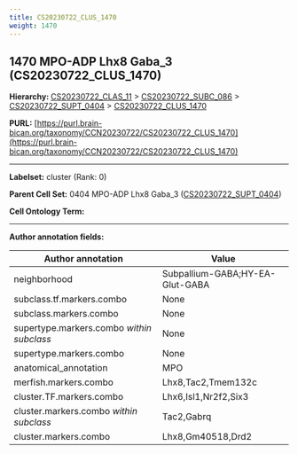 ```yaml
---
title: CS20230722_CLUS_1470
weight: 1470
---
```

## 1470 MPO-ADP Lhx8 Gaba_3 (CS20230722_CLUS_1470)
<b>Hierarchy: </b>
[CS20230722_CLAS_11](../CS20230722_CLAS_11) >
[CS20230722_SUBC_086](../CS20230722_SUBC_086) >
[CS20230722_SUPT_0404](../CS20230722_SUPT_0404) >
[CS20230722_CLUS_1470](../CS20230722_CLUS_1470)

**PURL:** [https://purl.brain-bican.org/taxonomy/CCN20230722/CS20230722_CLUS_1470](https://purl.brain-bican.org/taxonomy/CCN20230722/CS20230722_CLUS_1470)

---


**Labelset:** cluster (Rank: 0)

**Parent Cell Set:** 0404 MPO-ADP Lhx8 Gaba_3 ([CS20230722_SUPT_0404](../CS20230722_SUPT_0404))



**Cell Ontology Term:** 

[MARKER GENES.]: #


---

[TRANSFERRED ANNOTATIONS.]: #


[AUTHOR ANNOTATION FIELDS.]: #


**Author annotation fields:**

| Author annotation | Value |
|-------------------|-------|
|neighborhood|Subpallium-GABA;HY-EA-Glut-GABA|
|subclass.tf.markers.combo|None|
|subclass.markers.combo|None|
|supertype.markers.combo _within subclass_|None|
|supertype.markers.combo|None|
|anatomical_annotation|MPO|
|merfish.markers.combo|Lhx8,Tac2,Tmem132c|
|cluster.TF.markers.combo|Lhx6,Isl1,Nr2f2,Six3|
|cluster.markers.combo _within subclass_|Tac2,Gabrq|
|cluster.markers.combo|Lhx8,Gm40518,Drd2|
